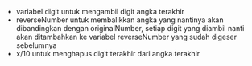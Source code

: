 * variabel digit untuk mengambil digit angka terakhir
* reverseNumber untuk membalikkan angka yang nantinya akan dibandingkan dengan originalNumber, setiap digit yang diambil nanti akan ditambahkan ke variabel reverseNumber yang sudah digeser sebelumnya
* x/10 untuk menghapus digit terakhir dari angka terakhir